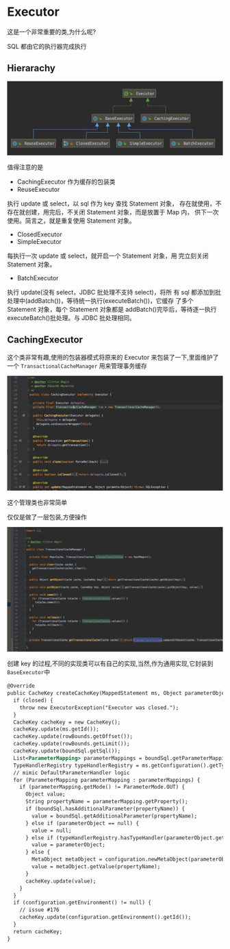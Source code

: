 # Executor

这是一个非常重要的类,为什么呢?

SQL 都由它的执行器完成执行

## Hierarachy

![image-20200222195922137](../../assets/image-20200222195922137-3354958.png)

值得注意的是

- CachingExecutor 作为缓存的包装类
- ReuseExecutor

执行 update 或 select，以 sql 作为 key 查找 Statement 对象， 存在就使用，不存在就创建，用完后，不关闭 Statement 对象，而是放置于 Map 内， 供下一次使用。简言之，就是重复使用 Statement 对象。

- ClosedExecutor
- SimpleExecutor

每执行一次 update 或 select，就开启一个 Statement 对象，用 完立刻关闭 Statement 对象。

- BatchExecutor

执行 update(没有 select，JDBC 批处理不支持 select)，将所 有 sql 都添加到批处理中(addBatch())，等待统一执行(executeBatch())，它缓存 了多个 Statement 对象，每个 Statement 对象都是 addBatch()完毕后，等待逐一执行 executeBatch()批处理。与 JDBC 批处理相同。

## CachingExecutor 

这个类非常有趣,使用的包装器模式将原来的 Executor 来包装了一下,里面维护了一个 `TransactionalCacheManager` 用来管理事务缓存

![image-20200222200422735](../../assets/image-20200222200422735.png)

这个管理类也非常简单

仅仅是做了一层包装,方便操作

![image-20200222200540176](../../assets/image-20200222200540176.png)

创建 key 的过程,不同的实现类可以有自己的实现,当然,作为通用实现,它封装到`BaseExecutor`中

```xml
@Override
public CacheKey createCacheKey(MappedStatement ms, Object parameterObject, RowBounds rowBounds, BoundSql boundSql) {
  if (closed) {
    throw new ExecutorException("Executor was closed.");
  }
  CacheKey cacheKey = new CacheKey();
  cacheKey.update(ms.getId());
  cacheKey.update(rowBounds.getOffset());
  cacheKey.update(rowBounds.getLimit());
  cacheKey.update(boundSql.getSql());
  List<ParameterMapping> parameterMappings = boundSql.getParameterMappings();
  TypeHandlerRegistry typeHandlerRegistry = ms.getConfiguration().getTypeHandlerRegistry();
  // mimic DefaultParameterHandler logic
  for (ParameterMapping parameterMapping : parameterMappings) {
    if (parameterMapping.getMode() != ParameterMode.OUT) {
      Object value;
      String propertyName = parameterMapping.getProperty();
      if (boundSql.hasAdditionalParameter(propertyName)) {
        value = boundSql.getAdditionalParameter(propertyName);
      } else if (parameterObject == null) {
        value = null;
      } else if (typeHandlerRegistry.hasTypeHandler(parameterObject.getClass())) {
        value = parameterObject;
      } else {
        MetaObject metaObject = configuration.newMetaObject(parameterObject);
        value = metaObject.getValue(propertyName);
      }
      cacheKey.update(value);
    }
  }
  if (configuration.getEnvironment() != null) {
    // issue #176
    cacheKey.update(configuration.getEnvironment().getId());
  }
  return cacheKey;
}
```

